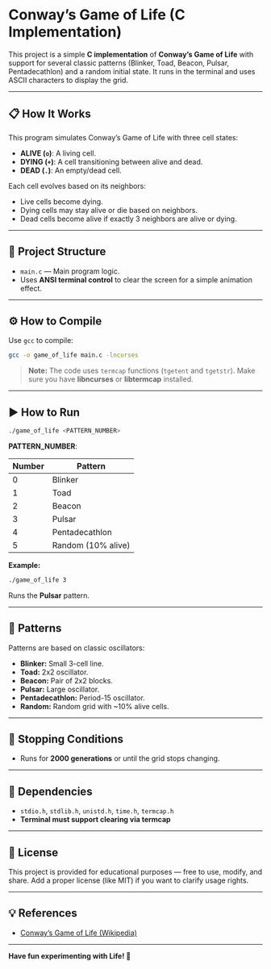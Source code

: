 # Conway’s Game of Life (C Implementation)

This project is a simple **C implementation** of **Conway’s Game of Life** with support for several classic patterns (Blinker, Toad, Beacon, Pulsar, Pentadecathlon) and a random initial state.
It runs in the terminal and uses ASCII characters to display the grid.

---

## 📋 How It Works

This program simulates Conway’s Game of Life with three cell states:

* **ALIVE (`o`)**: A living cell.
* **DYING (`+`)**: A cell transitioning between alive and dead.
* **DEAD (`.`)**: An empty/dead cell.

Each cell evolves based on its neighbors:

* Live cells become dying.
* Dying cells may stay alive or die based on neighbors.
* Dead cells become alive if exactly 3 neighbors are alive or dying.

---

## 📁 Project Structure

* `main.c` — Main program logic.
* Uses **ANSI terminal control** to clear the screen for a simple animation effect.

---

## ⚙️ How to Compile

Use `gcc` to compile:

```bash
gcc -o game_of_life main.c -lncurses
```

> **Note:** The code uses `termcap` functions (`tgetent` and `tgetstr`).
> Make sure you have **libncurses** or **libtermcap** installed.

---

## ▶️ How to Run

```bash
./game_of_life <PATTERN_NUMBER>
```

**PATTERN\_NUMBER**:

| Number | Pattern            |
| ------ | ------------------ |
| 0      | Blinker            |
| 1      | Toad               |
| 2      | Beacon             |
| 3      | Pulsar             |
| 4      | Pentadecathlon     |
| 5      | Random (10% alive) |

**Example:**

```bash
./game_of_life 3
```

Runs the **Pulsar** pattern.

---

## 🧩 Patterns

Patterns are based on classic oscillators:

* **Blinker:** Small 3-cell line.
* **Toad:** 2x2 oscillator.
* **Beacon:** Pair of 2x2 blocks.
* **Pulsar:** Large oscillator.
* **Pentadecathlon:** Period-15 oscillator.
* **Random:** Random grid with \~10% alive cells.

---

## 🚦 Stopping Conditions

* Runs for **2000 generations** or until the grid stops changing.

---

## 🧹 Dependencies

* `stdio.h`, `stdlib.h`, `unistd.h`, `time.h`, `termcap.h`
* **Terminal must support clearing via termcap**

---

## 📝 License

This project is provided for educational purposes — free to use, modify, and share.
Add a proper license (like MIT) if you want to clarify usage rights.

---

## 💡 References

* [Conway’s Game of Life (Wikipedia)](https://en.wikipedia.org/wiki/Conway%27s_Game_of_Life)

---

**Have fun experimenting with Life! 🧬**

